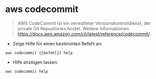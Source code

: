 # aws codecommit

> AWS CodeCommit ist ein verwalteter Versionskontrolldienst, der private Git Repositories hostet.
> Weitere Informationen: <https://docs.aws.amazon.com/cli/latest/reference/codecommit/>.

- Zeige Hilfe für einen bestimmten Befehl an:

`aws codecommit {{befehl}} help`

- Hilfe anzeigen lassen:

`aws codecommit help`
